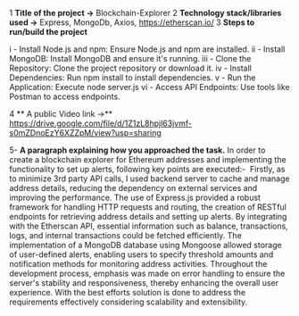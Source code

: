 1  **Title of the project ->** Blockchain-Explorer
2  **Technology stack/libraries used ->** Express, MongoDb, Axios, https://etherscan.io/
3  **Steps to run/build the project**

i - Install Node.js and npm: Ensure Node.js and npm are installed.
ii - Install MongoDB: Install MongoDB and ensure it's running.
iii - Clone the Repository: Clone the project repository or download it.
iv - Install Dependencies: Run npm install to install dependencies.
v - Run the Application: Execute  node server.js
vi - Access API Endpoints: Use tools like Postman to access endpoints.

4 ** A public Video link ->** https://drive.google.com/file/d/1Z1zL8hpjl63jvmf-s0mZDnoEzY6XZZpM/view?usp=sharing

5- **A paragraph explaining how you approached the task.**
In order  to  create a blockchain explorer for Ethereum addresses and implementing the functionality to set up alerts, following key points are executed:-  Firstly, as to minimize 3rd party API calls, I used backend server to cache and manage address details, reducing the dependency on external services and improving the performance. 
The use of Express.js provided a robust framework for handling HTTP requests and routing, the creation of RESTful endpoints for retrieving address details and setting up alerts. By integrating with the Etherscan API, essential information such as balance, transactions, logs, and internal transactions could be fetched efficiently. The implementation of a MongoDB database using Mongoose allowed  storage of user-defined alerts, enabling users to specify threshold amounts and notification methods for monitoring address activities. Throughout the development process, emphasis was made on error handling to ensure the server's stability and responsiveness, thereby enhancing the overall user experience. With the best efforts solution is done to address the requirements effectively considering scalability and extensibility.
